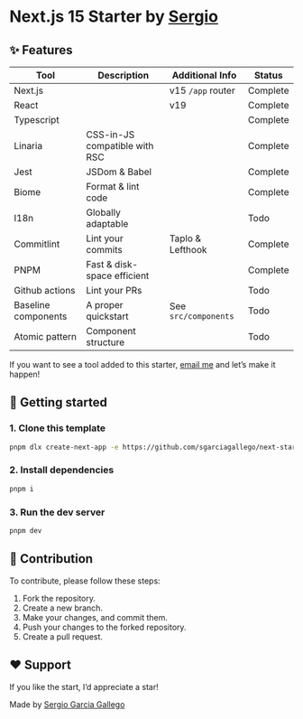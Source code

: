 # Next.js 15 Starter by [Sergio](https://sergiogarciagallego.com)

## ✨ Features

| Tool                | Description                   | Additional Info      | Status      |
| ------------------- | ----------------------------- | -------------------- | ----------- |
| Next.js             |                               | v15 `/app` router    | Complete    |
| React               |                               | v19                  | Complete    |
| Typescript          |                               |                      | Complete    |
| Linaria             | CSS-in-JS compatible with RSC |                      | Complete    |
| Jest                | JSDom & Babel                 |                      | Complete    |
| Biome               | Format & lint code            |                      | Complete    |
| I18n                | Globally adaptable            |                      | Todo        |
| Commitlint          | Lint your commits             | Taplo & Lefthook     | Complete    |
| PNPM                | Fast & disk-space efficient   |                      | Complete    |
| Github actions      | Lint your PRs                 |                      | Todo        |
| Baseline components | A proper quickstart           | See `src/components` | Todo        |
| Atomic pattern      | Component structure           |                      | Todo        |

If you want to see a tool added to this starter, [email me](mailto:gallegogarciasergio@gmail.com) and let’s make it happen!

## 🚀 Getting started

### 1. Clone this template

```bash
pnpm dlx create-next-app -e https://github.com/sgarciagallego/next-starter.git
```

### 2. Install dependencies

```bash
pnpm i
```

### 3. Run the dev server

```bash
pnpm dev
```

## 🤝 Contribution

To contribute, please follow these steps:

1. Fork the repository.
2. Create a new branch.
3. Make your changes, and commit them.
4. Push your changes to the forked repository.
5. Create a pull request.

## ❤️ Support

If you like the start, I’d appreciate a star!

Made by [Sergio Garcia Gallego](https://sergiogarciagallego.com)
